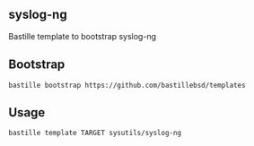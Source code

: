 ## syslog-ng
Bastille template to bootstrap syslog-ng

## Bootstrap

```shell
bastille bootstrap https://github.com/bastillebsd/templates
```

## Usage
```shell
bastille template TARGET sysutils/syslog-ng
```
